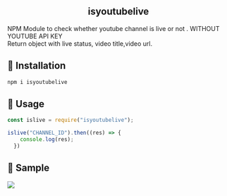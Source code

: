 
<p align="center">
  <h2 align="center">isyoutubelive</h2>

<p align="center">

  </p>

NPM Module to check whether youtube channel is live or not . WITHOUT YOUTUBE API KEY <br>
Return object with live status, video title,video url.
## :floppy_disk: Installation

``` bash
npm i isyoutubelive
```


## :feet: Usage

```js
const islive = require("isyoutubelive");

islive("CHANNEL_ID").then((res) => {
    console.log(res); 
  })

```
## 🍕 Sample
<img src=https://media.discordapp.net/attachments/713261163936481343/873500952475340830/unknown.png>
